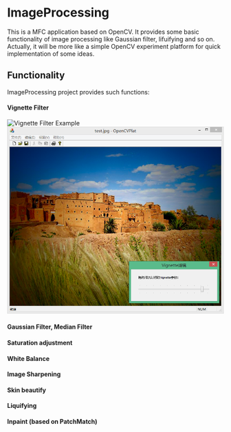 ImageProcessing
================
This is a MFC application based on OpenCV. It provides some basic functionality of image processing like Gaussian filter,  lifuifying and so on. Actually, it will be more like a simple OpenCV experiment platform for quick implementation of some ideas.

Functionality
-----------------
ImageProcessing project provides such functions:

#### Vignette Filter

![Vignette Filter Example](/images/pppp.png "Before Processing")
![Vignette Filter Example](/images/p.png "After Processing")

#### Gaussian Filter, Median Filter

#### Saturation adjustment

#### White Balance

#### Image Sharpening

#### Skin beautify

#### Liquifying

#### Inpaint (based on PatchMatch)
